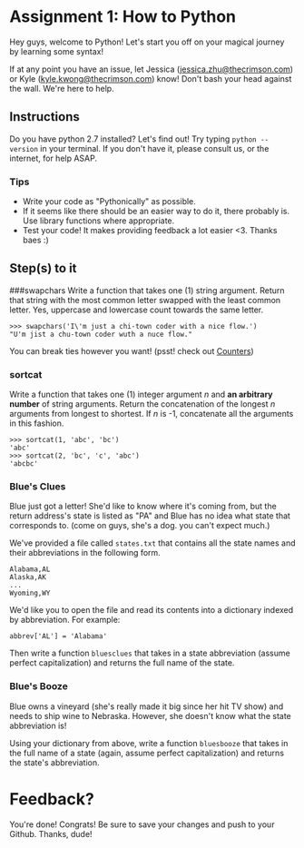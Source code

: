 # Assignment 1: How to Python
Hey guys, welcome to Python! Let's start you off on your magical journey by learning some syntax!

If at any point you have an issue, let Jessica (jessica.zhu@thecrimson.com) or Kyle (kyle.kwong@thecrimson.com) know! Don't bash your head against the wall. We're here to help.

## Instructions
Do you have python 2.7 installed? Let's find out! Try typing `python --version` in your terminal. If you don't have it, please consult us, or the internet, for help ASAP.

### Tips
- Write your code as "Pythonically" as possible.
- If it seems like there should be an easier way to do it, there probably is. Use library functions where appropriate.
- Test your code! It makes providing feedback a lot easier <3. Thanks baes :)
  
## Step(s) to it
###swapchars
Write a function that takes one (1) string argument. Return that string with the most common letter swapped with the least common letter. Yes, uppercase and lowercase count towards the same letter.

    >>> swapchars('I\'m just a chi-town coder with a nice flow.')
    "U'm jist a chu-town coder wuth a nuce flow."
You can break ties however you want! (psst! check out [Counters](https://docs.python.org/2/library/collections.html#collections.Counter))

### sortcat
Write a function that takes one (1) integer argument _n_  and **an arbitrary number** of string arguments. Return the concatenation of the longest _n_  arguments from longest to shortest. If _n_  is -1, concatenate all the arguments in this fashion.
 
    >>> sortcat(1, 'abc', 'bc')
    'abc'
    >>> sortcat(2, 'bc', 'c', 'abc')
    'abcbc'


### Blue's Clues
Blue just got a letter! She'd like to know where it's coming from, but the return address's state is listed as "PA" and Blue has no idea what state that corresponds to. (come on guys, she's a dog. you can't expect much.)

We've provided a file called `states.txt` that contains all the state names and their abbreviations in the following form.

    Alabama,AL
    Alaska,AK
    ...
    Wyoming,WY

We'd like you to open the file and read its contents into a dictionary indexed by abbreviation. For example:

    abbrev['AL'] = 'Alabama'

Then write a function `bluesclues` that takes in a state abbreviation (assume perfect capitalization) and returns the full name of the state.

        
### Blue's Booze
Blue owns a vineyard (she's really made it big since her hit TV show) and needs to ship wine to Nebraska. However, she doesn't know what the state abbreviation is! 

Using your dictionary from above, write a function `bluesbooze` that takes in the full name of a state (again, assume perfect capitalization) and returns the state's abbreviation.


# Feedback?
You're done! Congrats! Be sure to save your changes and push to your Github. Thanks, dude!

